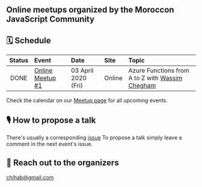 ## Online meetups organized by the Moroccon JavaScript Community

## 🗓 Schedule

 Status | Event   | Date                         | Site  | Topic |
:------:|:--------|:-----------------------------|:-------|:--------|
  DONE | [Online Meetup #1](https://www.meetup.com/JavaScript-Morocco/events/269511287/) | 03 April 2020 (Fri) | Online | Azure Functions from A to Z with [Wassim Chegham](https://github.com/manekinekko)

 
Check the calendar on our [Meetup page](https://www.meetup.com/JavaScript-Morocco/events/) for all upcoming events.

## 🎙 How to propose a talk

There's usually a corresponding [issue](https://github.com/JSschool-dev/Morocco.js/issues)
To propose a talk simply leave a comment in the next event's issue.


## 💬 Reach out to the organizers
chihab@gmail.com
